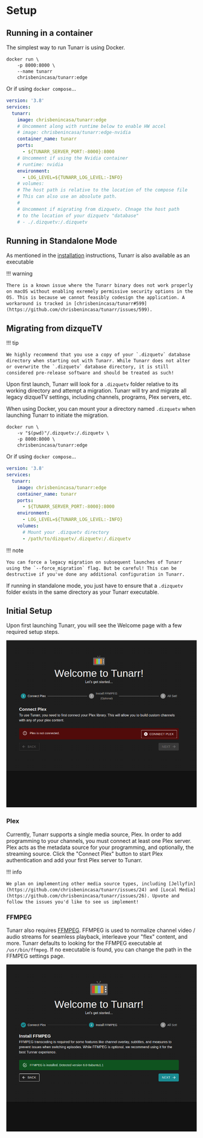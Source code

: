 # Setup

## Running in a container

The simplest way to run Tunarr is using Docker.

```
docker run \
    -p 8000:8000 \
    --name tunarr
    chrisbenincasa/tunarr:edge
```

Or if using `docker compose`...

```yaml title="docker-compose.yml"
version: '3.8'
services:
  tunarr:
    image: chrisbenincasa/tunarr:edge
    # Uncomment along with runtime below to enable HW accel
    # image: chrisbenincasa/tunarr:edge-nvidia
    container_name: tunarr
    ports:
      - ${TUNARR_SERVER_PORT:-8000}:8000
    # Uncomment if using the Nvidia container
    # runtime: nvidia
    environment:
      - LOG_LEVEL=${TUNARR_LOG_LEVEL:-INFO}
    # volumes:
    # The host path is relative to the location of the compose file
    # This can also use an absolute path.
    #
    # Uncomment if migrating from dizquetv. Chnage the host path
    # to the location of your dizquetv "database"
    # - ./.dizquetv:/.dizquetv
```

## Running in Standalone Mode

As mentioned in the [installation](./installation.md) instructions, Tunarr is also available as an executable

!!! warning

    There is a known issue where the Tunarr binary does not work properly on macOS without enabling exremely permissive security options in the OS. This is because we cannot feasibly codesign the application. A workaround is tracked in [chrisbenincasa/tunarr#599](https://github.com/chrisbenincasa/tunarr/issues/599).

## Migrating from dizqueTV

!!! tip

    We highly recommend that you use a copy of your `.dizquetv` database directory when starting out with Tunarr. While Tunarr does not alter or overwrite the `.dizquetv` database directory, it is still considered pre-release software and should be treated as such!

Upon first launch, Tunarr will look for a `.dizquetv` folder relative to its working directory and attempt a migration. Tunarr will try and migrate all legacy dizqueTV settings, including channels, programs, Plex servers, etc.

When using Docker, you can mount your a directory named `.dizquetv` when launching Tunarr to initiate the migration.

```
docker run \
    -v "$(pwd)"/.dizquetv:/.dizquetv \
    -p 8000:8000 \
    chrisbenincasa/tunarr:edge
```

Or if using `docker compose`...

```yaml title="docker-compose.yml"
version: '3.8'
services:
  tunarr:
    image: chrisbenincasa/tunarr:edge
    container_name: tunarr
    ports:
      - ${TUNARR_SERVER_PORT:-8000}:8000
    environment:
      - LOG_LEVEL=${TUNARR_LOG_LEVEL:-INFO}
    volumes:
      # Mount your .dizquetv directory
      - /path/to/dizquetv/.dizquetv:/.dizquetv
```

!!! note

    You can force a legacy migration on subsequent launches of Tunarr using the `--force_migration` flag. But be careful! This can be destructive if you've done any additional configuration in Tunarr.

If running in standalone mode, you just have to ensure that a `.dizquetv` folder exists in the same directory as your Tunarr executable.

## Initial Setup

Upon first launching Tunarr, you will see the Welcome page with a few required setup steps.

![Welcome Page No Plex](/assets/welcome_page_not_connected.png)

### Plex

Currently, Tunarr supports a single media source, Plex. In order to add programming to your channels, you must connect at least one Plex server. Plex acts as the metadata source for your programming, and optionally, the streaming source. Click the "Connect Plex" button to start Plex authentication and add your first Plex server to Tunarr.

!!! info

    We plan on implementing other media source types, including [Jellyfin](https://github.com/chrisbenincasa/tunarr/issues/24) and [Local Media](https://github.com/chrisbenincasa/tunarr/issues/26). Upvote and follow the issues you'd like to see us implement!

### FFMPEG

Tunarr also requires [FFMPEG](https://ffmpeg.org/). FFMPEG is used to normalize channel video / audio streams for seamless playback, interleave your "flex" content, and more. Tunarr defaults to looking for the FFMPEG executable at `/usr/bin/ffmpeg`. If no executable is found, you can change the path in the FFMPEG settings page.

![Welcome Page With FFMPEG](/assets/welcome_page_ffmpeg_installed.png)

